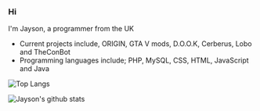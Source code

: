 ### Hi
I'm Jayson, a programmer from the UK

- Current projects include, ORIGIN, GTA V mods, D.O.O.K, Cerberus, Lobo and TheConBot
- Programming languages include; PHP, MySQL, CSS, HTML, JavaScript and Java



![Top Langs](https://github-readme-stats.vercel.app/api/top-langs/?username=jaysonhusky&layout=compact&langs_count=10&theme=dark&hide_border=true)

![Jayson's github stats](https://github-readme-stats.vercel.app/api?username=jaysonhusky&show_icons=true&hide_border=true&theme=dark&count_private=true&bg_color=45,ee7000,7b02cc&text_color=ffffff&icon_color=ffffff)
